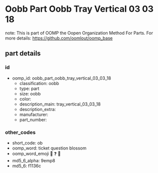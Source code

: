 # Oobb Part Oobb Tray Vertical 03 03 18  

note: This is part of OOMP the Oopen Organization Method For Parts. For more details: https://github.com/oomlout/oomp_base

##  part details





### id
* oomp_id: oobb_part_oobb_tray_vertical_03_03_18
  * classification: oobb
  * type: part
  * size: oobb
  * color: 
  * description_main: tray_vertical_03_03_18
  * description_extra: 
  * manufacturer: 
  * part_number: 

### other_codes
* short_code: ob
* oomp_word: ticket question blossom
* oomp_word_emoji :ticket: :question: :blossom:
* md5_6_alpha: 9emp8
* md5_6: f1136c